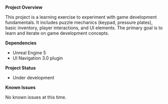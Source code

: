 **Project Overview**

This project is a learning exercise to experiment with game development fundamentals. It includes puzzle mechanics (keypad, pressure plates), basic inventory, player interactions, and UI elements. The primary goal is to learn and iterate on game development concepts.

**Dependencies**

- Unreal Engine 5
- UI Navigation 3.0 plugin

**Project Status**

- Under development

**Known Issues**

No known issues at this time.
